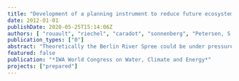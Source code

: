 ```yaml
---
title: "Development of a planning instrument to reduce future ecosystem impacts of combined sewer overflows in the Berlin River Spree."
date: 2012-01-01
publishDate: 2020-05-25T15:14:06Z
authors: [ "rouault", "riechel", "caradot", "sonnenberg", "Petersen, S. O.", "Pawlowsky-Reusing, E.", "Heinzmann, B.", "von Seggern, D.", "matzinger" ]
publication_types: ["0"]
abstract: "Theoretically the Berlin River Spree could be under pressure from depressions in dissolved oxygen (DO) and high concentration of fish toxic ammonia following overflows of the combined sewer system. However, monitoring results indicate that the Spree is only under pressure from depressions in dissolved oxygen (DO). Consequently, a sewer model, a river water quality model and an impact assessment tool were calibrated and validated for representation of DO depressions. The three elements are joined in a planning tool, which will be used to test the effect of CSO management approaches for the current situation and with altered boundary conditions to account for expected climate change."
featured: false
publication: "*IWA World Congress on Water, Climate and Energy*"
projects: ["prepared"]
---
```


